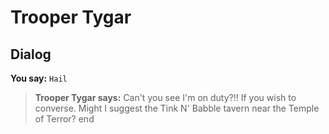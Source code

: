# Trooper Tygar
## Dialog

**You say:** `Hail`



>**Trooper Tygar says:** Can't you see I'm on duty?!!  If you wish to converse. Might I suggest the Tink N' Babble tavern near the Temple of Terror?
end





